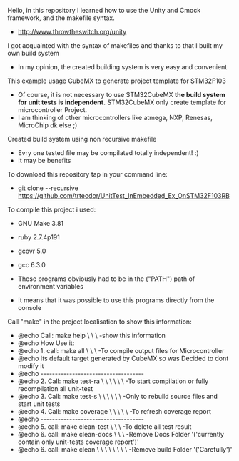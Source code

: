 Hello, in this repository I learned how to use the Unity and Cmock framework, and the makefile syntax.
* http://www.throwtheswitch.org/unity

I got acquainted with the syntax of makefiles and thanks to that I built my own build system
* In my opinion, the created building system is very easy and convenient

This example usage CubeMX to generate project template for STM32F103
* Of course, it is not necessary to use STM32CubeMX **the build system for unit tests is independent.** STM32CubeMX only create template for microcontroller Project.
* I am thinking of other microcontrollers like atmega, NXP, Renesas, MicroChip dk else ;) 

Created build system using non recursive makefile
* Evry one tested file may be compilated totally independent! :) 
* It may be benefits

To download this repository tap in your command line:
* git clone --recursive https://github.com/trteodor/UnitTest_InEmbedded_Ex_OnSTM32F103RB

To compile this project i used:
* GNU Make 3.81
* ruby 2.7.4p191
* gcovr 5.0
* gcc 6.3.0

* These programs obviously had to be in the ("PATH") path of environment variables
* It means that it was possible to use this programs directly from the console


Call "make" in the project localisation to show this information:

-	@echo     Call: make help \ \ \ -show this information
-	@echo	  How Use it:
-	@echo	  1. call: make all  \ \ \ -To compile output files for Microcontroller
-	@echo	  Its default target generated by CubeMX so was Decided to dont modify it
-	@echo	  ------------------------------------
-	@echo	  2. Call: make test-ra \ \ \ \ \ \ -To start compilation or fully recompilation all unit-test
-	@echo	  3. Call: make test-s \ \ \  \ \ \ -Only to rebuild source files and start unit tests
-	@echo	  4. Call: make coverage \ \ \ \ \ -To refresh coverage report
-	@echo	  ------------------------------------
-	@echo	  5. call: make clean-test \ \ \ -To delete all test result
-	@echo	  6. call: make clean-docs  \ \ \ -Remove Docs Folder '('currently contain only unit-tests coverage report')'
-	@echo	  6. call: make clean  \ \ \ \ \ \ \ \ -Remove build Folder '('Carefully')'


